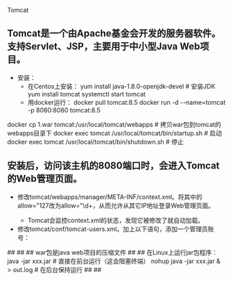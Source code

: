Tomcat
## Tomcat是一个由Apache基金会开发的服务器软件。支持Servlet、JSP，主要用于中小型Java Web项目。
- 安装：
  - 在Centos上安装：
yum install java-1.8.0-openjdk-devel    # 安装JDK
yum install tomcat
systemctl start tomcat
  - 用docker运行：
docker pull tomcat:8.5
docker run -d --name=tomcat -p 8080:8080 tomcat:8.5

docker cp 1.war tomcat:/usr/local/tomcat/webapps    # 拷贝war包到tomcat的webapps目录下
docker exec tomcat /usr/local/tomcat/bin/startup.sh    # 启动
docker exec tomcat /usr/local/tomcat/bin/shutdown.sh  # 停止
## 安装后，访问该主机的8080端口时，会进入Tomcat的Web管理页面。
- 修改tomcat/webapps/manager/META-INF/context.xml。将其中的allow="127改为allow="\d+，从而允许从其它IP地址登录Web管理页面。
<Valve className="org.apache.catalina.valves.RemoteAddrValve"
    allow="127\.\d+\.\d+\.\d+|::1|0:0:0:0:0:0:0:1" />
  - Tomcat会监控context.xml的状态，发现它被修改了就自动加载。
- 修改tomcat/conf/tomcat-users.xml。加上以下语句，添加一个管理员账号：
<role rolename="manager-gui"/>
<role rolename="manager-script"/>
<role rolename="manager-jmx"/>
<role rolename="manager-status"/>
<user username="admin" password="admin" roles="manager-gui,manager-script,manager-jmx,manager-status"/>
## 
## 
## war包是java web项目的压缩文件
## 
## 在Linux上运行jar包程序：
java -jar xxx.jar    # 直接在前台运行（这会阻塞终端）
nohup java -jar xxx.jar & > out.log    # 在后台保持运行
## 
## 
 
